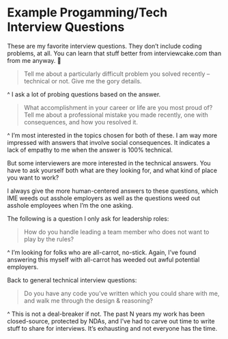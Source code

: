 # Example Progamming/Tech Interview Questions

These are my favorite interview questions. They don’t include coding problems, at all. You can learn that stuff better from interviewcake.com than from me anyway. :slightly_smiling_face:

> Tell me about a particularly difficult problem you solved recently – technical or not. Give me the gory details.

^ I ask a lot of probing questions based on the answer.

> What accomplishment in your career or life are you most proud of?
> Tell me about a professional mistake you made recently, one with consequences, and how you resolved it.

^ I’m most interested in the topics chosen for both of these. I am way more impressed with answers that involve social consequences. It indicates a lack of empathy to me when the answer is 100% technical.

But some interviewers are more interested in the technical answers. You have to ask yourself both what are they looking for, and what kind of place you want to work?

I always give the more human-centered answers to these questions, which IME weeds out asshole employers as well as the questions weed out asshole employees when I’m the one asking.

The following is a question I only ask for leadership roles:
> How do you handle leading a team member who does not want to play by the rules?

^ I’m looking for folks who are all-carrot, no-stick. Again, I’ve found answering this myself with all-carrot has weeded out awful potential employers.

Back to general technical interview questions:
> Do you have any code you’ve written which you could share with me, and walk me through the design & reasoning?

^ This is not a deal-breaker if not. The past N years my work has been closed-source, protected by NDAs, and I’ve had to carve out time to write stuff to share for interviews. It’s exhausting and not everyone has the time.
<!--stackedit_data:
eyJoaXN0b3J5IjpbMTQ0MzYwNzY1OF19
-->